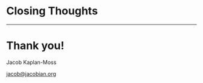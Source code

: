 # Closing Thoughts

---

# Thank you!

Jacob Kaplan-Moss

[jacob@jacobian.org](mailto:jacob@jacobian.org)
